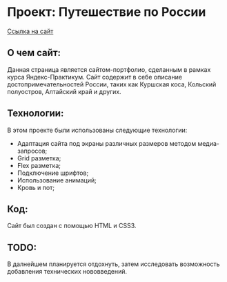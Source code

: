 # Проект: Путешествие по России

[Ссылка на сайт](https://myatniydjulep.github.io/russian-travel/)

## О чем сайт:

Данная страница является сайтом-портфолио, сделанным в рамках курса Яндекс-Практикум.
Сайт содержит в себе описание достопримечательностей России, таких как Куршская коса, Кольский полуостров, Алтайский край и других.

## Технологии:

В этом проекте были использованы следующие технологии:

- Адаптация сайта под экраны различных размеров методом медиа-запросов;
- Grid разметка;
- Flex разметка;
- Подключение шрифтов;
- Использование анимаций;
- Кровь и пот;

## Код:

Сайт был создан с помощью HTML и CSS3.

## TODO:

В далнейшем планируется отдохнуть, затем исследовать возможность добавления технических нововведений.
